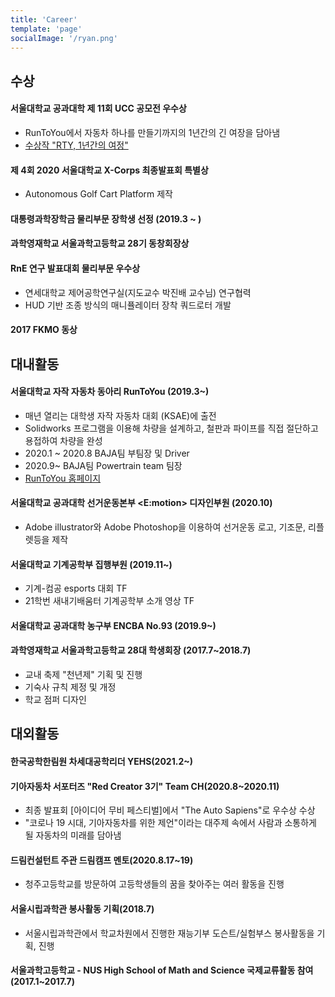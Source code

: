 ```yaml
---
title: 'Career'
template: 'page'
socialImage: '/ryan.png'
---
```


## 수상

#### 서울대학교 공과대학 제 11회 UCC 공모전 우수상

- RunToYou에서 자동차 하나를 만들기까지의 1년간의 긴 여장을 담아냄
- <a href="https://www.youtube.com/watch?v=XGgtz434HNs" target="_blank">수상작 "RTY, 1년간의 여정"</a>

#### 제 4회 2020 서울대학교 X-Corps 최종발표회 특별상

- Autonomous Golf Cart Platform 제작

#### 대통령과학장학금 물리부문 장학생 선정 (2019.3 ~ )

#### 과학영재학교 서울과학고등학교 28기 동창회장상

#### RnE 연구 발표대회 물리부문 우수상

- 연세대학교 제어공학연구실(지도교수 박진배 교수님) 연구협력
- HUD 기반 조종 방식의 매니퓰레이터 장착 쿼드로터 개발

#### 2017 FKMO 동상

## 대내활동

#### 서울대학교 자작 자동차 동아리 RunToYou (2019.3~)

- 매년 열리는 대학생 자작 자동차 대회 (KSAE)에 출전
- Solidworks 프로그램을 이용해 차량을 설계하고, 철판과 파이프를 직접 절단하고 용접하여 차량을 완성
- 2020.1 ~ 2020.8 BAJA팀 부팀장 및 Driver
- 2020.9~ BAJA팀 Powertrain team 팀장
- <a href="https://www.snurty.net" target="_blank"> RunToYou 홈페이지</a>

#### 서울대학교 공과대학 선거운동본부 <E:motion> 디자인부원 (2020.10)

- Adobe illustrator와 Adobe Photoshop을 이용하여 선거운동 로고, 기조문, 리플렛등을 제작

#### 서울대학교 기계공학부 집행부원 (2019.11~)

- 기계-컴공 esports 대회 TF
- 21학번 새내기배움터 기계공학부 소개 영상 TF

#### 서울대학교 공과대학 농구부 ENCBA No.93 (2019.9~)

#### 과학영재학교 서울과학고등학교 28대 학생회장 (2017.7~2018.7)

- 교내 축제 "천년제" 기획 및 진행
- 기숙사 규칙 제정 및 개정
- 학교 점퍼 디자인

## 대외활동

#### 한국공학한림원 차세대공학리더 YEHS(2021.2~)

#### 기아자동차 서포터즈 "Red Creator 3기" Team CH(2020.8~2020.11)

- 최종 발표회 [아이디어 무비 페스티벌]에서 "The Auto Sapiens"로 우수상 수상
- "코로나 19 시대, 기아자동차를 위한 제언"이라는 대주제 속에서 사람과 소통하게 될 자동차의 미래를 담아냄

#### 드림컨설턴트 주관 드림캠프 멘토(2020.8.17~19)

- 청주고등학교를 방문하여 고등학생들의 꿈을 찾아주는 여러 활동을 진행

#### 서울시립과학관 봉사활동 기획(2018.7)

- 서울시립과학관에서 학교차원에서 진행한 재능기부 도슨트/실험부스 봉사활동을 기획, 진행

#### 서울과학고등학교 - NUS High School of Math and Science 국제교류활동 참여 (2017.1~2017.7)
